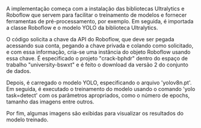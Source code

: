<p>
    A implementação começa com a instalação das bibliotecas Ultralytics e Roboflow que servem para facilitar o treinamento de modelos e
  fornecer ferramentas de pré-processamento, por exemplo. 
  Em seguida, é importada a classe Roboflow e o modelo YOLO da biblioteca Ultralytics.
</p>

<p>
  O código solicita a chave da API do Roboflow, que deve ser pegada acessando sua conta,
  pegando a chave privada e colando como solicitado,
  e com essa informação, cria-se uma instância do objeto Roboflow usando essa chave. 
  É especificado o projeto "crack-bphdr" dentro do espaço de trabalho "university-bswxt" e é feito o download da versão 2 
  do conjunto de dados.
</p>

<p>
  Depois, é carregado o modelo YOLO, especificando o arquivo 'yolov8n.pt'. 
  Em seguida, é executado o treinamento do modelo usando o comando 'yolo task=detect' com os parâmetros apropriados, 
  como o número de epochs, tamanho das imagens entre outros.
</p>

<p>Por fim, algumas imagens são exibidas para visualizar os resultados do modelo treinado.</p>
